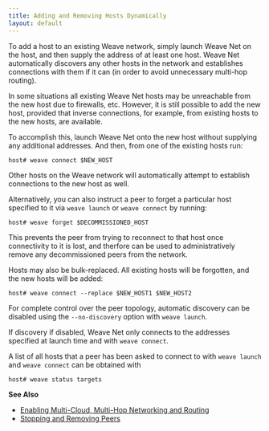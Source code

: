 ```yaml
---
title: Adding and Removing Hosts Dynamically
layout: default
---
```



To add a host to an existing Weave network, simply launch 
Weave Net on the host, and then supply the address of at least 
one host. Weave Net automatically discovers any other hosts in 
the network and establishes connections with them if it 
can (in order to avoid unnecessary multi-hop routing).

In some situations all existing Weave Net hosts may be 
unreachable from the new host due to firewalls, etc. 
However, it is still possible to add the new host, 
provided that inverse connections, for example, 
from existing hosts to the new hosts, are available. 

To accomplish this, launch Weave Net onto the new host 
without supplying any additional addresses.  And then, from one 
of the existing hosts run:

    host# weave connect $NEW_HOST

Other hosts on the Weave network will automatically attempt
to establish connections to the new host as well. 

Alternatively, you can also instruct a peer to forget a 
particular host specified to it via `weave launch` or 
`weave connect` by running:

    host# weave forget $DECOMMISSIONED_HOST

This prevents the peer from trying to reconnect to that host 
once connectivity to it is lost, and therfore can be used 
to administratively remove any decommissioned peers 
from the network.

Hosts may also be bulk-replaced. All existing hosts 
will be forgotten, and the new hosts will be added:

    host# weave connect --replace $NEW_HOST1 $NEW_HOST2

For complete control over the peer topology, automatic 
discovery can be disabled using the `--no-discovery` 
option with `weave launch`. 

If discovery if disabled, Weave Net only connects to the 
addresses specified at launch time and with `weave connect`.

A list of all hosts that a peer has been asked to connect 
to with `weave launch` and `weave connect` 
can be obtained with

    host# weave status targets

**See Also** 

 * [Enabling Multi-Cloud, Multi-Hop Networking and Routing](/site/using-weave/multi-cloud-multi-hop.md)
 * [Stopping and Removing Peers](/site/ipam/stop-remove-peers-ipam.md)